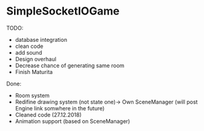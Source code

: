 # SimpleSocketIOGame

TODO:

* database integration
* clean code
* add sound
* Design overhaul
* Decrease chance of generating same room
* Finish Maturita

Done:

* Room system
* Redifine drawing system (not state one)-> Own SceneManager (will post Engine link somwhere in the future)
* Cleaned code (27.12.2018)
* Animation support (based on SceneManager)

